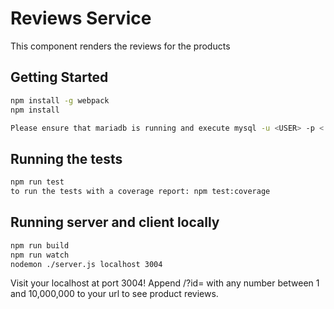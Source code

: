 
# Reviews Service
This component renders the reviews for the products

## Getting Started
```sh
npm install -g webpack
npm install

Please ensure that mariadb is running and execute mysql -u <USER> -p < schema.sql to add the database followed by npm run seed to seed your database
```

## Running the tests
```sh
npm run test
to run the tests with a coverage report: npm test:coverage
```
## Running server and client locally
```sh
npm run build
npm run watch
nodemon ./server.js localhost 3004
```

Visit your localhost at port 3004!
Append /?id= with any number between 1 and 10,000,000 to your url to see product reviews.

